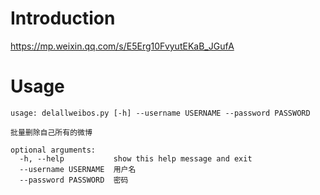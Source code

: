 # Introduction
https://mp.weixin.qq.com/s/E5Erg10FvyutEKaB_JGufA

# Usage
```
usage: delallweibos.py [-h] --username USERNAME --password PASSWORD

批量删除自己所有的微博

optional arguments:
  -h, --help           show this help message and exit
  --username USERNAME  用户名
  --password PASSWORD  密码
```